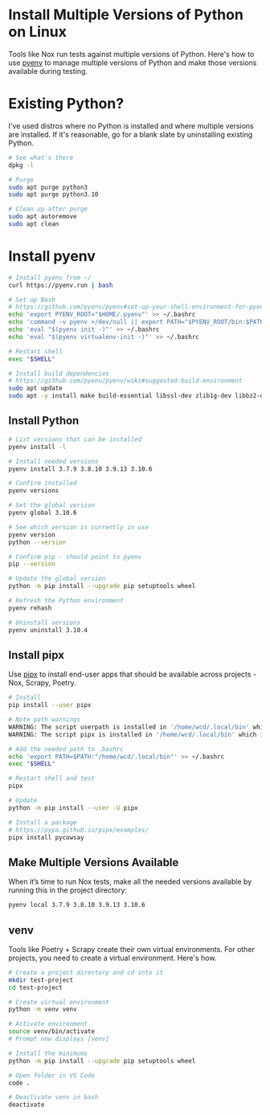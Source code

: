 # Install Multiple Versions of Python on Linux

Tools like Nox run tests against multiple versions of Python. Here's how to use [pyenv](https://github.com/pyenv/pyenv) to manage multiple versions of Python and make those versions available during testing.


# Existing Python?

I've used distros where no Python is installed and where multiple versions are installed. If it's reasonable, go for a blank slate by uninstalling existing Python.

```bash
# See what's there
dpkg -l

# Purge
sudo apt purge python3 
sudo apt purge python3.10 

# Clean up after purge
sudo apt autoremove
sudo apt clean
```

# Install pyenv

```bash
# Install pyenv from ~/
curl https://pyenv.run | bash

# Set up Bash
# https://github.com/pyenv/pyenv#set-up-your-shell-environment-for-pyenv
echo 'export PYENV_ROOT="$HOME/.pyenv"' >> ~/.bashrc
echo 'command -v pyenv >/dev/null || export PATH="$PYENV_ROOT/bin:$PATH"' >> ~/.bashrc
echo 'eval "$(pyenv init -)"' >> ~/.bashrc
echo 'eval "$(pyenv virtualenv-init -)"' >> ~/.bashrc

# Restart shell
exec "$SHELL"

# Install build dependencies
# https://github.com/pyenv/pyenv/wiki#suggested-build-environment
sudo apt update
sudo apt -y install make build-essential libssl-dev zlib1g-dev libbz2-dev libreadline-dev libsqlite3-dev wget curl llvm libncursesw5-dev xz-utils tk-dev libxml2-dev libxmlsec1-dev libffi-dev liblzma-dev
```

## Install Python

```bash
# List versions that can be installed
pyenv install -l

# Install needed versions
pyenv install 3.7.9 3.8.10 3.9.13 3.10.6

# Confirm installed
pyenv versions

# Set the global version
pyenv global 3.10.6

# See which version is currently in use
pyenv version
python --version

# Confirm pip - should point to pyenv
pip --version

# Update the global version
python -m pip install --upgrade pip setuptools wheel

# Refresh the Python environment
pyenv rehash

# Uninstall versions
pyenv uninstall 3.10.4
```

## Install pipx

Use [pipx](https://pypa.github.io/pipx/) to install end-user apps that should be available across projects - Nox, Scrapy, Poetry.

```bash
# Install
pip install --user pipx

# Note path warnings
WARNING: The script userpath is installed in '/home/wcd/.local/bin' which is not on PATH.
WARNING: The script pipx is installed in '/home/wcd/.local/bin' which is not on PATH.

# Add the needed path to .bashrc
echo 'export PATH=$PATH:"/home/wcd/.local/bin"' >> ~/.bashrc
exec "$SHELL"

# Restart shell and test
pipx

# Update
python -m pip install --user -U pipx

# Install a package
# https://pypa.github.io/pipx/examples/
pipx install pycowsay
```

## Make Multiple Versions Available

When it’s time to run Nox tests, make all the needed versions available by running this in the project directory:

```bash
pyenv local 3.7.9 3.8.10 3.9.13 3.10.6
```

## venv

Tools like Poetry + Scrapy create their own virtual environments. For other projects, you need to create a virtual environment. Here's how.

```bash
# Create a project directory and cd into it
mkdir test-project
cd test-project

# Create virtual environment
python -m venv venv

# Activate environment
source venv/bin/activate
# Prompt now displays [venv]

# Install the minimums
python -m pip install --upgrade pip setuptools wheel

# Open folder in VS Code
code .

# Deactivate venv in bash
deactivate
```
